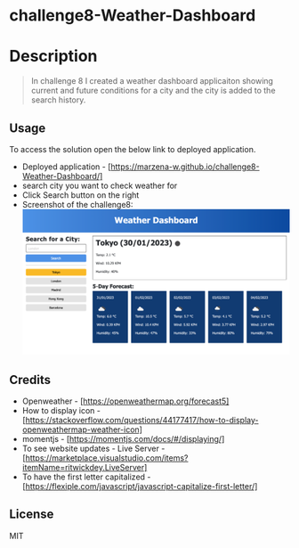# challenge8-Weather-Dashboard

# Description 
> In challenge 8 I created  a weather dashboard applicaiton showing current and future conditions for a city and the city is added to the search history.


## Usage 
To access the solution open the below link to deployed application.
* Deployed application - [https://marzena-w.github.io/challenge8-Weather-Dashboard/]
* search city you want to check weather for
* Click Search button on the right
* Screenshot of the challenge8:
![Screenshot](./images/challenge8-weather-app.png)


## Credits

* Openweather - [https://openweathermap.org/forecast5]
* How to display icon - [https://stackoverflow.com/questions/44177417/how-to-display-openweathermap-weather-icon]
* momentjs - [https://momentjs.com/docs/#/displaying/]
* To see website updates - Live Server - [https://marketplace.visualstudio.com/items?itemName=ritwickdey.LiveServer]
* To have the first letter capitalized - [https://flexiple.com/javascript/javascript-capitalize-first-letter/]


## License
MIT